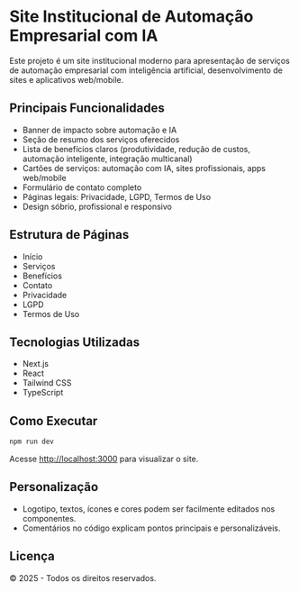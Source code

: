 # Site Institucional de Automação Empresarial com IA

Este projeto é um site institucional moderno para apresentação de serviços de automação empresarial com inteligência artificial, desenvolvimento de sites e aplicativos web/mobile.

## Principais Funcionalidades
- Banner de impacto sobre automação e IA
- Seção de resumo dos serviços oferecidos
- Lista de benefícios claros (produtividade, redução de custos, automação inteligente, integração multicanal)
- Cartões de serviços: automação com IA, sites profissionais, apps web/mobile
- Formulário de contato completo
- Páginas legais: Privacidade, LGPD, Termos de Uso
- Design sóbrio, profissional e responsivo

## Estrutura de Páginas
- Início
- Serviços
- Benefícios
- Contato
- Privacidade
- LGPD
- Termos de Uso

## Tecnologias Utilizadas
- Next.js
- React
- Tailwind CSS
- TypeScript

## Como Executar

```bash
npm run dev
```

Acesse [http://localhost:3000](http://localhost:3000) para visualizar o site.

## Personalização
- Logotipo, textos, ícones e cores podem ser facilmente editados nos componentes.
- Comentários no código explicam pontos principais e personalizáveis.

## Licença
© 2025 - Todos os direitos reservados.
